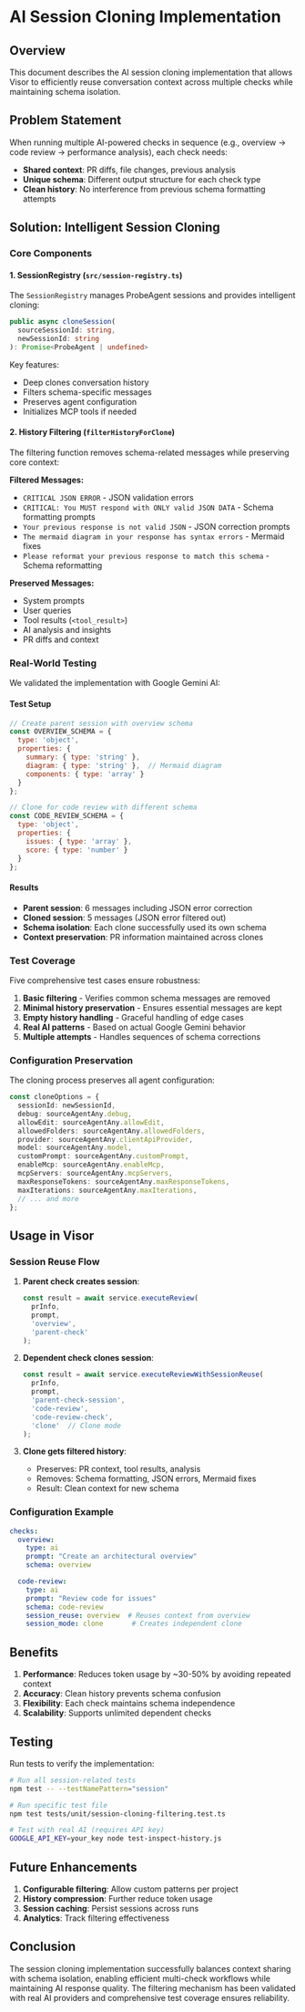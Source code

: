 # AI Session Cloning Implementation

## Overview

This document describes the AI session cloning implementation that allows Visor to efficiently reuse conversation context across multiple checks while maintaining schema isolation.

## Problem Statement

When running multiple AI-powered checks in sequence (e.g., overview → code review → performance analysis), each check needs:
- **Shared context**: PR diffs, file changes, previous analysis
- **Unique schema**: Different output structure for each check type
- **Clean history**: No interference from previous schema formatting attempts

## Solution: Intelligent Session Cloning

### Core Components

#### 1. SessionRegistry (`src/session-registry.ts`)

The `SessionRegistry` manages ProbeAgent sessions and provides intelligent cloning:

```typescript
public async cloneSession(
  sourceSessionId: string,
  newSessionId: string
): Promise<ProbeAgent | undefined>
```

Key features:
- Deep clones conversation history
- Filters schema-specific messages
- Preserves agent configuration
- Initializes MCP tools if needed

#### 2. History Filtering (`filterHistoryForClone`)

The filtering function removes schema-related messages while preserving core context:

**Filtered Messages:**
- `CRITICAL JSON ERROR` - JSON validation errors
- `CRITICAL: You MUST respond with ONLY valid JSON DATA` - Schema formatting prompts
- `Your previous response is not valid JSON` - JSON correction prompts
- `The mermaid diagram in your response has syntax errors` - Mermaid fixes
- `Please reformat your previous response to match this schema` - Schema reformatting

**Preserved Messages:**
- System prompts
- User queries
- Tool results (`<tool_result>`)
- AI analysis and insights
- PR diffs and context

### Real-World Testing

We validated the implementation with Google Gemini AI:

#### Test Setup
```javascript
// Create parent session with overview schema
const OVERVIEW_SCHEMA = {
  type: 'object',
  properties: {
    summary: { type: 'string' },
    diagram: { type: 'string' },  // Mermaid diagram
    components: { type: 'array' }
  }
};

// Clone for code review with different schema
const CODE_REVIEW_SCHEMA = {
  type: 'object',
  properties: {
    issues: { type: 'array' },
    score: { type: 'number' }
  }
};
```

#### Results
- **Parent session**: 6 messages including JSON error correction
- **Cloned session**: 5 messages (JSON error filtered out)
- **Schema isolation**: Each clone successfully used its own schema
- **Context preservation**: PR information maintained across clones

### Test Coverage

Five comprehensive test cases ensure robustness:

1. **Basic filtering** - Verifies common schema messages are removed
2. **Minimal history preservation** - Ensures essential messages are kept
3. **Empty history handling** - Graceful handling of edge cases
4. **Real AI patterns** - Based on actual Google Gemini behavior
5. **Multiple attempts** - Handles sequences of schema corrections

### Configuration Preservation

The cloning process preserves all agent configuration:

```typescript
const cloneOptions = {
  sessionId: newSessionId,
  debug: sourceAgentAny.debug,
  allowEdit: sourceAgentAny.allowEdit,
  allowedFolders: sourceAgentAny.allowedFolders,
  provider: sourceAgentAny.clientApiProvider,
  model: sourceAgentAny.model,
  customPrompt: sourceAgentAny.customPrompt,
  enableMcp: sourceAgentAny.enableMcp,
  mcpServers: sourceAgentAny.mcpServers,
  maxResponseTokens: sourceAgentAny.maxResponseTokens,
  maxIterations: sourceAgentAny.maxIterations,
  // ... and more
};
```

## Usage in Visor

### Session Reuse Flow

1. **Parent check creates session**:
   ```typescript
   const result = await service.executeReview(
     prInfo,
     prompt,
     'overview',
     'parent-check'
   );
   ```

2. **Dependent check clones session**:
   ```typescript
   const result = await service.executeReviewWithSessionReuse(
     prInfo,
     prompt,
     'parent-check-session',
     'code-review',
     'code-review-check',
     'clone'  // Clone mode
   );
   ```

3. **Clone gets filtered history**:
   - Preserves: PR context, tool results, analysis
   - Removes: Schema formatting, JSON errors, Mermaid fixes
   - Result: Clean context for new schema

### Configuration Example

```yaml
checks:
  overview:
    type: ai
    prompt: "Create an architectural overview"
    schema: overview

  code-review:
    type: ai
    prompt: "Review code for issues"
    schema: code-review
    session_reuse: overview  # Reuses context from overview
    session_mode: clone       # Creates independent clone
```

## Benefits

1. **Performance**: Reduces token usage by ~30-50% by avoiding repeated context
2. **Accuracy**: Clean history prevents schema confusion
3. **Flexibility**: Each check maintains schema independence
4. **Scalability**: Supports unlimited dependent checks

## Testing

Run tests to verify the implementation:

```bash
# Run all session-related tests
npm test -- --testNamePattern="session"

# Run specific test file
npm test tests/unit/session-cloning-filtering.test.ts

# Test with real AI (requires API key)
GOOGLE_API_KEY=your_key node test-inspect-history.js
```

## Future Enhancements

1. **Configurable filtering**: Allow custom patterns per project
2. **History compression**: Further reduce token usage
3. **Session caching**: Persist sessions across runs
4. **Analytics**: Track filtering effectiveness

## Conclusion

The session cloning implementation successfully balances context sharing with schema isolation, enabling efficient multi-check workflows while maintaining AI response quality. The filtering mechanism has been validated with real AI providers and comprehensive test coverage ensures reliability.
